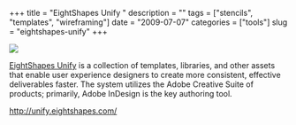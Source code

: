 +++
title = "EightShapes Unify  "
description = ""
tags = ["stencils", "templates", "wireframing"]
date = "2009-07-07"
categories = ["tools"]
slug = "eightshapes-unify"
+++


<div class="tool-screenshot mb1"><a href="http://unify.eightshapes.com/"><img id="bluga-thumbnail-2785" class="bluga-thumbnail custom" src="//media.konigi.com/bluga/
wt5230cfb0978de_custom.jpg"/></a></div><p><a href="http://unify.eightshapes.com/">EightShapes Unify</a> is a collection of templates, libraries, and other assets that enable user experience designers to create more consistent, effective deliverables faster. The system utilizes the Adobe Creative Suite of products; primarily, Adobe InDesign is the key authoring tool.</p>
  
<p><a href="http://unify.eightshapes.com/">http://unify.eightshapes.com/</a></p>
      
